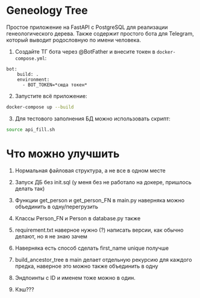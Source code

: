 # Geneology Tree
Простое приложение на FastAPI с PostgreSQL для реализации генеологического дерева.
Также содержит простого бота для Telegram, который выводит родословную по имени человека.

1. Создайте ТГ бота через @BotFather и внесите токен в `docker-compose.yml`:
```compose
bot:
    build: .
    environment:
      - BOT_TOKEN=*сюда токен*
```

2. Запустите всё приложение:
```bash
docker-compose up --build
```

3. Для тестового заполнения БД можно использовать скрипт:
```bash
source api_fill.sh
```


# Что можно улучшить

1. Нормальная файловая структура, а не все в одном месте

2. Запуск ДБ без init.sql (у меня без не работало на докере, пришлось делать так)

3. Функции get_person и get_person_FN в main.py наверняка можно объединить в одну/перегрузить

4. Классы Person_FN и Person в database.py также

5. requirement.txt наверное нужно (?) написать версии, как обычно делают, но я не знаю зачем

6. Наверняка есть способ сделать first_name unique получше

7. build_ancestor_tree в main делает отдельную рекурсию для каждого предка, наверное это можно также объединить в одну

8. Эндпоинты с ID и именем тоже можно в один.

9. Кэш???
